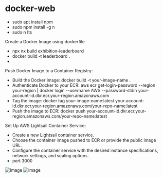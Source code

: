 # docker-web

- sudo apt install npm
- sudo npm install -g n
- sudo n lts
  


Create a Docker Image using dockerfile 

- npx nx build exhibition-leaderboard
- docker build -t leaderboard .
- 

Push Docker Image to a Container Registry:
- Build the Docker image: docker build -t your-image-name .
- Authenticate Docker to your ECR: aws ecr get-login-password --region your-region | docker login --username AWS --password-stdin your-account-id.dkr.ecr.your-region.amazonaws.com
- Tag the image: docker tag your-image-name:latest your-account-id.dkr.ecr.your-region.amazonaws.com/your-repo-name:latest
- Push the image to ECR: docker push your-account-id.dkr.ecr.your-region.amazonaws.com/your-repo-name:latest

Set Up AWS Lightsail Container Service:
- Create a new Lightsail container service.
- Choose the container image pushed to ECR or provide the public image URL.
- Configure the container service with the desired instance specifications, network settings, and scaling options.
- port 3000

![image](https://github.com/ASalad42/docker-web/assets/104793540/c7258645-1745-4b84-bbfc-0da224886829)
![image](https://github.com/ASalad42/docker-web/assets/104793540/ba9205f9-e438-4a43-9623-2b8c388bbb6f)


